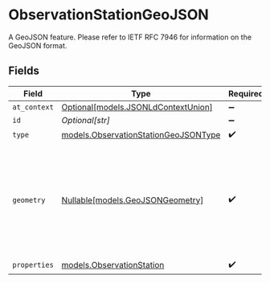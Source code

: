# ObservationStationGeoJSON

A GeoJSON feature. Please refer to IETF RFC 7946 for information on the GeoJSON format.


## Fields

| Field                                                                                           | Type                                                                                            | Required                                                                                        | Description                                                                                     |
| ----------------------------------------------------------------------------------------------- | ----------------------------------------------------------------------------------------------- | ----------------------------------------------------------------------------------------------- | ----------------------------------------------------------------------------------------------- |
| `at_context`                                                                                    | [Optional[models.JSONLdContextUnion]](../models/jsonldcontextunion.md)                          | :heavy_minus_sign:                                                                              | N/A                                                                                             |
| `id`                                                                                            | *Optional[str]*                                                                                 | :heavy_minus_sign:                                                                              | N/A                                                                                             |
| `type`                                                                                          | [models.ObservationStationGeoJSONType](../models/observationstationgeojsontype.md)              | :heavy_check_mark:                                                                              | N/A                                                                                             |
| `geometry`                                                                                      | [Nullable[models.GeoJSONGeometry]](../models/geojsongeometry.md)                                | :heavy_check_mark:                                                                              | A GeoJSON geometry object. Please refer to IETF RFC 7946 for information on the GeoJSON format. |
| `properties`                                                                                    | [models.ObservationStation](../models/observationstation.md)                                    | :heavy_check_mark:                                                                              | N/A                                                                                             |